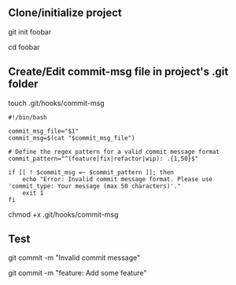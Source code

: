 ## Clone/initialize project

git init foobar

cd foobar

## Create/Edit commit-msg file in project's .git folder

touch .git/hooks/commit-msg

```
#!/bin/bash

commit_msg_file="$1"
commit_msg=$(cat "$commit_msg_file")

# Define the regex pattern for a valid commit message format
commit_pattern="^(feature|fix|refactor|wip): .{1,50}$"

if [[ ! $commit_msg =~ $commit_pattern ]]; then
    echo "Error: Invalid commit message format. Please use 'commit_type: Your message (max 50 characters)'."
    exit 1
fi
```

chmod +x .git/hooks/commit-msg

## Test
git commit -m "Invalid commit message"

git commit -m "feature: Add some feature"
